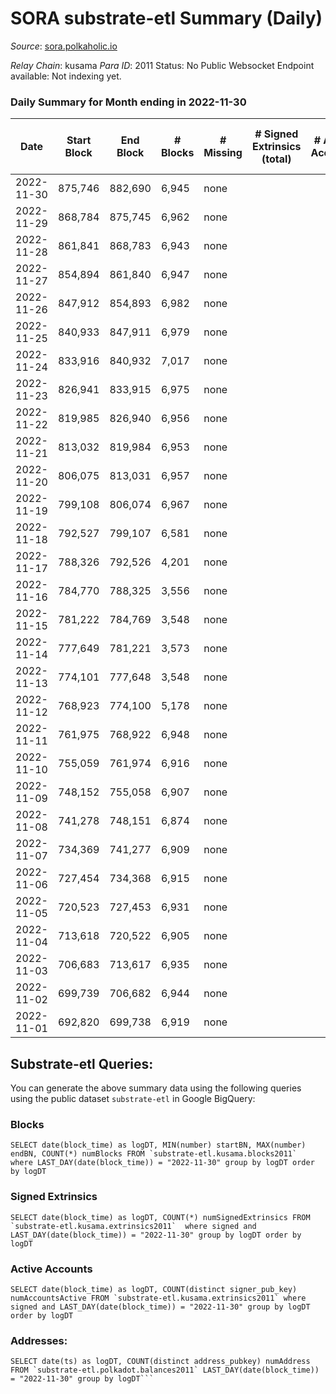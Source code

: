 # SORA substrate-etl Summary (Daily)

_Source_: [sora.polkaholic.io](https://sora.polkaholic.io)

*Relay Chain*: kusama
*Para ID*: 2011
Status: No Public Websocket Endpoint available: Not indexing yet.


### Daily Summary for Month ending in 2022-11-30


| Date | Start Block | End Block | # Blocks | # Missing | # Signed Extrinsics (total) | # Active Accounts | # Addresses with Balances | # Events | # Transfers | # XCM Transfers In | # XCM Transfers Out |
| ---- | ----------- | --------- | -------- | --------- | --------------------------- | ----------------- | ------------------------- | -------- | ----------- | ------------------ | ------------------- |
| 2022-11-30 | 875,746 | 882,690 | 6,945 | none  |  |  | 3 | 13,894 |   |   |   |
| 2022-11-29 | 868,784 | 875,745 | 6,962 | none  |  |  | 3 | 13,928 |   |   |   |
| 2022-11-28 | 861,841 | 868,783 | 6,943 | none  |  |  | 3 | 13,890 |   |   |   |
| 2022-11-27 | 854,894 | 861,840 | 6,947 | none  |  |  | 3 | 13,898 |   |   |   |
| 2022-11-26 | 847,912 | 854,893 | 6,982 | none  |  |  | 3 | 13,967 |   |   |   |
| 2022-11-25 | 840,933 | 847,911 | 6,979 | none  |  |  | 3 | 13,962 |   |   |   |
| 2022-11-24 | 833,916 | 840,932 | 7,017 | none  |  |  |  | 14,038 |   |   |   |
| 2022-11-23 | 826,941 | 833,915 | 6,975 | none  |  |  | 3 | 13,954 |   |   |   |
| 2022-11-22 | 819,985 | 826,940 | 6,956 | none  |  |  |  | 13,916 |   |   |   |
| 2022-11-21 | 813,032 | 819,984 | 6,953 | none  |  |  | 3 | 13,910 |   |   |   |
| 2022-11-20 | 806,075 | 813,031 | 6,957 | none  |  |  |  | 13,918 |   |   |   |
| 2022-11-19 | 799,108 | 806,074 | 6,967 | none  |  |  | 3 | 13,938 |   |   |   |
| 2022-11-18 | 792,527 | 799,107 | 6,581 | none  |  |  |  | 13,165 |   |   |   |
| 2022-11-17 | 788,326 | 792,526 | 4,201 | none  |  |  | 3 | 8,405 |   |   |   |
| 2022-11-16 | 784,770 | 788,325 | 3,556 | none  |  |  | 3 | 7,114 |   |   |   |
| 2022-11-15 | 781,222 | 784,769 | 3,548 | none  |  |  |  | 7,097 |   |   |   |
| 2022-11-14 | 777,649 | 781,221 | 3,573 | none  |  |  |  | 7,148 |   |   |   |
| 2022-11-13 | 774,101 | 777,648 | 3,548 | none  |  |  |  | 7,098 |   |   |   |
| 2022-11-12 | 768,923 | 774,100 | 5,178 | none  |  |  |  | 10,359 |   |   |   |
| 2022-11-11 | 761,975 | 768,922 | 6,948 | none  |  |  |  | 13,900 |   |   |   |
| 2022-11-10 | 755,059 | 761,974 | 6,916 | none  |  |  |  | 13,836 |   |   |   |
| 2022-11-09 | 748,152 | 755,058 | 6,907 | none  |  |  |  | 13,818 |   |   |   |
| 2022-11-08 | 741,278 | 748,151 | 6,874 | none  |  |  |  | 13,752 |   |   |   |
| 2022-11-07 | 734,369 | 741,277 | 6,909 | none  |  |  |  | 13,822 |   |   |   |
| 2022-11-06 | 727,454 | 734,368 | 6,915 | none  |  |  |  | 13,833 |   |   |   |
| 2022-11-05 | 720,523 | 727,453 | 6,931 | none  |  |  |  | 13,866 |   |   |   |
| 2022-11-04 | 713,618 | 720,522 | 6,905 | none  |  |  |  | 13,814 |   |   |   |
| 2022-11-03 | 706,683 | 713,617 | 6,935 | none  |  |  |  | 13,874 |   |   |   |
| 2022-11-02 | 699,739 | 706,682 | 6,944 | none  |  |  | 3 | 13,892 |   |   |   |
| 2022-11-01 | 692,820 | 699,738 | 6,919 | none  |  |  | 3 | 13,842 |   |   |   |

## Substrate-etl Queries:
You can generate the above summary data using the following queries using the public dataset `substrate-etl` in Google BigQuery:


### Blocks
```
SELECT date(block_time) as logDT, MIN(number) startBN, MAX(number) endBN, COUNT(*) numBlocks FROM `substrate-etl.kusama.blocks2011`  where LAST_DAY(date(block_time)) = "2022-11-30" group by logDT order by logDT
```


### Signed Extrinsics
```
SELECT date(block_time) as logDT, COUNT(*) numSignedExtrinsics FROM `substrate-etl.kusama.extrinsics2011`  where signed and LAST_DAY(date(block_time)) = "2022-11-30" group by logDT order by logDT
```


### Active Accounts
```
SELECT date(block_time) as logDT, COUNT(distinct signer_pub_key) numAccountsActive FROM `substrate-etl.kusama.extrinsics2011` where signed and LAST_DAY(date(block_time)) = "2022-11-30" group by logDT order by logDT
```


### Addresses:
```
SELECT date(ts) as logDT, COUNT(distinct address_pubkey) numAddress FROM `substrate-etl.polkadot.balances2011` LAST_DAY(date(block_time)) = "2022-11-30" group by logDT```

